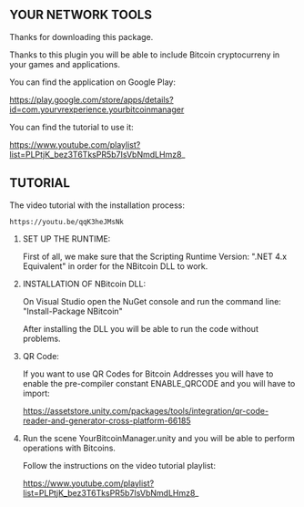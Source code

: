 YOUR NETWORK TOOLS
----------------
Thanks for downloading this package.

Thanks to this plugin you will be able to include Bitcoin cryptocurreny in your games and applications.

You can find the application on Google Play:

https://play.google.com/store/apps/details?id=com.yourvrexperience.yourbitcoinmanager

You can find the tutorial to use it:

https://www.youtube.com/playlist?list=PLPtjK_bez3T6TksPR5b7IsVbNmdLHmz8_


TUTORIAL
--------

 The video tutorial with the installation process:
 
	https://youtu.be/qqK3heJMsNk

 1. SET UP THE RUNTIME:

	First of all, we make sure that the Scripting Runtime Version: ".NET 4.x Equivalent" in order for the NBitcoin DLL to work.
 
 2. INSTALLATION OF NBitcoin DLL:
 
	On Visual Studio open the NuGet console and run the command line: "Install-Package NBitcoin"
	
	After installing the DLL you will be able to run the code without problems.

 3. QR Code:

	If you want to use QR Codes for Bitcoin Addresses you will have to enable the 
	pre-compiler constant ENABLE_QRCODE and you will have to import:
	
	https://assetstore.unity.com/packages/tools/integration/qr-code-reader-and-generator-cross-platform-66185
 
  4. Run the scene YourBitcoinManager.unity and you will be able to perform operations with Bitcoins.
  
	 Follow the instructions on the video tutorial playlist:
	 
		https://www.youtube.com/playlist?list=PLPtjK_bez3T6TksPR5b7IsVbNmdLHmz8_
